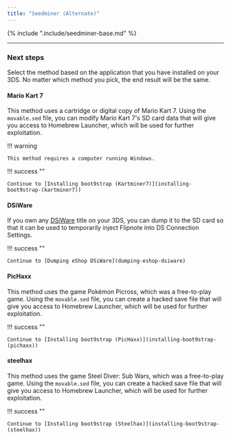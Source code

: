 ```yaml
---
title: "Seedminer (Alternate)"
---
```


{% include ".include/seedminer-base.md" %}

___

### Next steps

Select the method based on the application that you have installed on your 3DS. No matter which method you pick, the end result will be the same.

#### Mario Kart 7

This method uses a cartridge or digital copy of Mario Kart 7. Using the `movable.sed` file, you can modify Mario Kart 7's SD card data that will give you access to Homebrew Launcher, which will be used for further exploitation.

!!! warning

    This method requires a computer running Windows.

!!! success ""

    Continue to [Installing boot9strap (Kartminer7)](installing-boot9strap-(kartminer7))

#### DSiWare

If you own any [DSiWare](https://en.wikipedia.org/wiki/List_of_DSiWare_games_and_applications) title on your 3DS, you can dump it to the SD card so that it can be used to temporarily inject Flipnote into DS Connection Settings.

!!! success ""

    Continue to [Dumping eShop DSiWare](dumping-eshop-dsiware)

#### PicHaxx

This method uses the game Pokémon Picross, which was a free-to-play game. Using the `movable.sed` file, you can create a hacked save file that will give you access to Homebrew Launcher, which will be used for further exploitation.

!!! success ""

    Continue to [Installing boot9strap (PicHaxx)](installing-boot9strap-(pichaxx))

#### steelhax

This method uses the game Steel Diver: Sub Wars, which was a free-to-play game. Using the `movable.sed` file, you can create a hacked save file that will give you access to Homebrew Launcher, which will be used for further exploitation.

!!! success ""

    Continue to [Installing boot9strap (Steelhax)](installing-boot9strap-(steelhax))
